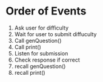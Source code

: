 # Order of Events
1. Ask user for difficulty
2. Wait for user to submit diffuculty
3. Call genQuestion()
4. Call print()
5. Listen for submission
6. Check response if correct
7. recall genQuestion()
8. recall print()